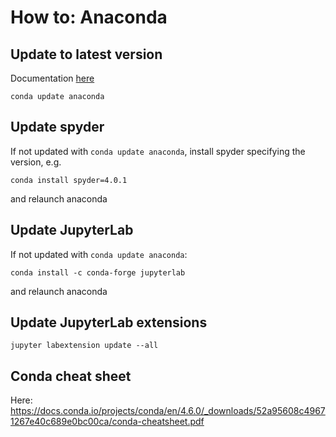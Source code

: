 # How to: Anaconda

## Update to latest version

Documentation [here](https://docs.anaconda.com/anaconda/install/update-version/)
```
conda update anaconda
```

## Update spyder 
If not updated with `conda update anaconda`, install spyder specifying the version, e.g.
```
conda install spyder=4.0.1
```
and relaunch anaconda

## Update JupyterLab
If not updated with `conda update anaconda`:
```
conda install -c conda-forge jupyterlab
```
and relaunch anaconda

## Update JupyterLab extensions
```
jupyter labextension update --all
```

## Conda cheat sheet
Here: https://docs.conda.io/projects/conda/en/4.6.0/_downloads/52a95608c49671267e40c689e0bc00ca/conda-cheatsheet.pdf
